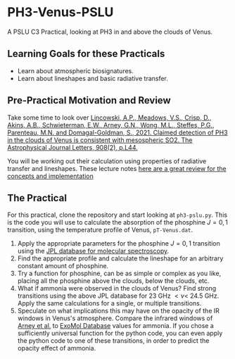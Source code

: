 # PH3-Venus-PSLU
A PSLU C3 Practical, looking at PH3 in and above the clouds of Venus.

## Learning Goals for these Practicals

- Learn about atmospheric biosignatures.
- Learn about lineshapes and basic radiative transfer.

## Pre-Practical Motivation and Review

Take some time to look over [Lincowski, A.P., Meadows, V.S., Crisp, D., Akins, A.B., Schwieterman, E.W., Arney, G.N., Wong, M.L., Steffes, P.G., Parenteau, M.N. and Domagal-Goldman, S., 2021. Claimed detection of PH3 in the clouds of Venus is consistent with mesospheric SO2. The Astrophysical Journal Letters, 908(2), p.L44.](https://iopscience.iop.org/article/10.3847/2041-8213/abde47/meta)

You will be working out their calculation using properties of radiative transfer and lineshapes. These lecture notes [here are a great review for the concepts and implementation](https://cefrc.princeton.edu/sites/g/files/toruqf1071/files/Files/2013%20Lecture%20Notes/Hanson/pLecture6.pdf)

## The Practical

For this practical, clone the repository and start looking at `ph3-pslu.py`. This is the code you will use to calculate the absorption of the phosphine $J=0,1$ transition, using the temperature profile of Venus, `pT-Venus.dat`.

1. Apply the appropriate parameters for the phosphine $J=0,1$ transition using the [JPL database for molecular spectroscopy](https://spec.jpl.nasa.gov/).
1. Find the appropriate profile and calculate the lineshape for an arbitrary constant amount of phosphine.
1. Try a function for phosphine, can be as simple or complex as you like, placing all the phosphine above the clouds, below the clouds, etc.
1. What if ammonia were observed in the clouds of Venus? Find strong transitions using the above JPL database for 23 GHz $< \nu <$ 24.5 GHz. Apply the same calculations for a single, or multiple transitions.
1. Speculate on what implications this may have on the opacity of the IR windows in Venus's atmosphere. Compare the infrared windows of [Arney et al.](https://agupubs.onlinelibrary.wiley.com/doi/full/10.1002/2014JE004662) to [ExoMol Database](https://www.exomol.com/) values for ammonia. If you chose a sufficiently universal function for the python code, you can even apply the python code to one of these transitions, in order to predict the opacity effect of ammonia.
